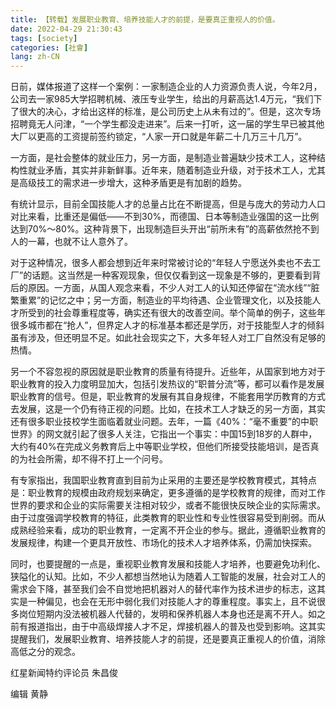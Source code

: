 ```yaml
---
title: 【转载】发展职业教育、培养技能人才的前提，是要真正重视人的价值。
date: 2022-04-29 21:30:43
tags: [society]
categories: [社會]
lang: zh-CN
---
```


日前，媒体报道了这样一个案例：一家制造企业的人力资源负责人说，今年2月，公司去一家985大学招聘机械、液压专业学生，给出的月薪高达1.4万元，“我们下了很大的决心，才给出这样的标准，是公司历史上从未有过的”。但是，这次专场招聘竟无人问津，“一个学生都没走进来”。后来一打听，这一届的学生早已被其他大厂以更高的工资提前签约锁定，“人家一开口就是年薪二十几万三十几万”。

一方面，是社会整体的就业压力，另一方面，是制造业普遍缺少技术工人，这种结构性就业矛盾，其实并非新鲜事。近年来，随着制造业升级，对于技术工人，尤其是高级技工的需求进一步增大，这种矛盾更是有加剧的趋势。

<!-- more -->

有统计显示，目前全国技能人才的总量占比在不断提高，但是与庞大的劳动力人口对比来看，比重还是偏低——不到30%，而德国、日本等制造业强国的这一比例达到70%～80%。这种背景下，出现制造巨头开出“前所未有”的高薪依然抢不到人的一幕，也就不让人意外了。

对于这种情况，很多人都会想到近年来时常被讨论的“年轻人宁愿送外卖也不去工厂”的话题。这当然是一种客观现象，但仅仅看到这一现象是不够的，更要看到背后的原因。一方面，从国人观念来看，不少人对工人的认知还停留在“流水线”“脏繁重累”的记忆之中；另一方面，制造业的平均待遇、企业管理文化，以及技能人才所受到的社会尊重程度等，确实还有很大的改善空间。举个简单的例子，这些年很多城市都在“抢人”，但界定人才的标准基本都还是学历，对于技能型人才的倾斜虽有涉及，但还明显不足。如此社会现实之下，大多年轻人对工厂自然没有足够的热情。

另一个不容忽视的原因就是职业教育的质量有待提升。近些年，从国家到地方对于职业教育的投入力度明显加大，包括引发热议的“职普分流”等，都可以看作是发展职业教育的信号。但是，职业教育的发展有其自身规律，不能套用学历教育的方式去发展，这是一个仍有待正视的问题。比如，在技术工人才缺乏的另一方面，其实还有很多职业技校学生面临着就业问题。去年，一篇《40%：“毫不重要”的中职世界》的网文就引起了很多人关注，它指出一个事实：中国15到18岁的人群中，大约有40%在完成义务教育后上中等职业学校，但他们所接受技能培训，是否真的为社会所需，却不得不打上一个问号。

有专家指出，我国职业教育直到目前为止采用的主要还是学校教育模式，其特点是：职业教育的规模由政府规划来确定，更多遵循的是学校教育的规律，而对工作世界的要求和企业的实际需要关注相对较少，或者不能很快反映企业的实际需求。由于过度强调学校教育的特征，此类教育的职业性和专业性很容易受到削弱。而从成熟经验来看，成功的职业教育，一定离不开企业的参与。据此，遵循职业教育的发展规律，构建一个更具开放性、市场化的技术人才培养体系，仍需加快探索。

同时，也要提醒的一点是，重视职业教育发展和技能人才培养，也要避免功利化、狭隘化的认知。比如，不少人都想当然地认为随着人工智能的发展，社会对工人的需求会下降，甚至我们会不自觉地把机器对人的替代率作为技术进步的标志，这其实是一种偏见，也会在无形中弱化我们对技能人才的尊重程度。事实上，且不说很多岗位短期内没法被机器人代替的，发明和保养机器人本身也还是离不开人。如之前有报道指出，由于中高级焊接人才不足，焊接机器人的普及也受到影响。这其实提醒我们，发展职业教育、培养技能人才的前提，还是要真正重视人的价值，消除高低之分的观念。

红星新闻特约评论员 朱昌俊

编辑 黄静